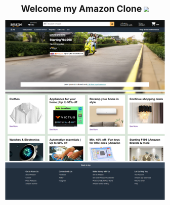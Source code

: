 
# <div align="center" > Welcome my Amazon Clone <img src="https://media.giphy.com/media/hvRJCLFzcasrR4ia7z/giphy.gif" height="25px"> </div>

<img src="Screenshot 2025-10-07 200059.png">
<img src="Screenshot 2025-10-07 200135.png">
<img src="Screenshot 2025-10-07 200150.png">